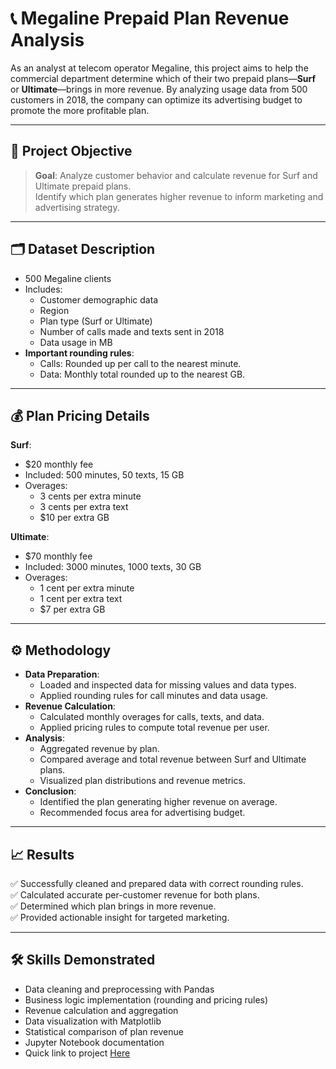 # 📞 Megaline Prepaid Plan Revenue Analysis

As an analyst at telecom operator Megaline, this project aims to help the commercial department determine which of their two prepaid plans—**Surf** or **Ultimate**—brings in more revenue. By analyzing usage data from 500 customers in 2018, the company can optimize its advertising budget to promote the more profitable plan.

---

## 📌 Project Objective

> **Goal**: Analyze customer behavior and calculate revenue for Surf and Ultimate prepaid plans.  
> Identify which plan generates higher revenue to inform marketing and advertising strategy.

---

## 🗂️ Dataset Description

- 500 Megaline clients
- Includes:
  - Customer demographic data
  - Region
  - Plan type (Surf or Ultimate)
  - Number of calls made and texts sent in 2018
  - Data usage in MB
- **Important rounding rules**:
  - Calls: Rounded up per call to the nearest minute.
  - Data: Monthly total rounded up to the nearest GB.

---

## 💰 Plan Pricing Details

**Surf**:
- $20 monthly fee
- Included: 500 minutes, 50 texts, 15 GB
- Overages:
  - 3 cents per extra minute
  - 3 cents per extra text
  - $10 per extra GB

**Ultimate**:
- $70 monthly fee
- Included: 3000 minutes, 1000 texts, 30 GB
- Overages:
  - 1 cent per extra minute
  - 1 cent per extra text
  - $7 per extra GB

---

## ⚙️ Methodology

- **Data Preparation**:
  - Loaded and inspected data for missing values and data types.
  - Applied rounding rules for call minutes and data usage.
- **Revenue Calculation**:
  - Calculated monthly overages for calls, texts, and data.
  - Applied pricing rules to compute total revenue per user.
- **Analysis**:
  - Aggregated revenue by plan.
  - Compared average and total revenue between Surf and Ultimate plans.
  - Visualized plan distributions and revenue metrics.
- **Conclusion**:
  - Identified the plan generating higher revenue on average.
  - Recommended focus area for advertising budget.

---

## 📈 Results

✅ Successfully cleaned and prepared data with correct rounding rules.  
✅ Calculated accurate per-customer revenue for both plans.  
✅ Determined which plan brings in more revenue.  
✅ Provided actionable insight for targeted marketing.

---

## 🛠️ Skills Demonstrated

- Data cleaning and preprocessing with Pandas
- Business logic implementation (rounding and pricing rules)
- Revenue calculation and aggregation
- Data visualization with Matplotlib
- Statistical comparison of plan revenue
- Jupyter Notebook documentation
- Quick link to project [Here](https://github.com/Jolay96/TripleTenProjects-/blob/main/Megaline%20SDA/Megaline%20SDA.ipynb)

